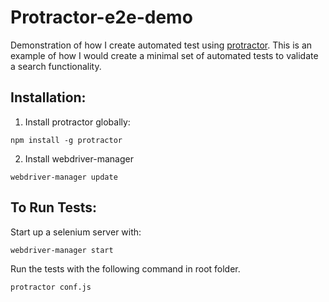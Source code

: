 # Protractor-e2e-demo
Demonstration of how I create automated test using [protractor](http://www.protractortest.org/#/).  This is an example of how I would create a minimal set of automated tests to validate a search functionality.

## Installation:

1. Install protractor globally:

```
npm install -g protractor
```

2. Install webdriver-manager

```
webdriver-manager update
```

## To Run Tests:

Start up a selenium server with:

```
webdriver-manager start
```
Run the tests with the following command in root folder.

```
protractor conf.js
```
